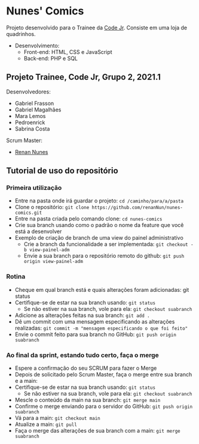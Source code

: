 # Nunes' Comics

Projeto desenvolvido para o Trainee da [Code Jr](https://codejr.com.br/). Consiste em uma loja de quadrinhos.
- Desenvolvimento:
  - Front-end: HTML, CSS e JavaScript
  - Back-end: PHP e SQL


## Projeto Trainee, Code Jr, Grupo 2, 2021.1

Desenvolvedores:
- Gabriel Frasson
- Gabriel Magalhães
- Mara Lemos
- Pedroenrick
- Sabrina Costa


Scrum Master:

- [Renan Nunes](https://renannun.github.io/)


## Tutorial de uso do repositório

### Primeira utilização

- Entre na pasta onde irá guardar o projeto: `cd /caminho/para/a/pasta`
- Clone o repositório: `git clone https://github.com/renanNun/nunes-comics.git`
- Entre na pasta criada pelo comando clone: ``cd nunes-comics``
- Crie sua branch usando como o padrão o nome da feature que você está a desenvolver
- Exemplo de criação de branch de uma view do painel administrativo
  - Crie a branch da funcionalidade a ser implementada: `git checkout -b view-painel-adm`
  - Envie a sua branch para o repositório remoto do github: `git push origin view-painel-adm`


### Rotina

- Cheque em qual branch está e quais alterações foram adicionadas: git status
- Certifique-se de estar na sua branch usando: `git status`
  - Se não estiver na sua branch, vole para ela: `git checkout suabranch`
- Adicione as alterações feitas na sua branch: `git add .`
- Dê um commit com uma mensagem especificando as alterações realizadas: `git commit -m "mensagem especificando o que foi feito"`
- Envie o commit feito para sua branch no GitHub: `git push origin suabranch`


### Ao final da sprint, estando tudo certo, faça o merge

- Espere a confirmação do seu SCRUM para fazer o Merge
- Depois de solicitado pelo Scrum Master, faça o merge entre sua branch e a main:
- Certifique-se de estar na sua branch usando: `git status`
  - Se não estiver na sua branch, vole para ela: `git checkout suabranch`
- Mescle o conteúdo da main na sua branch: `git merge main`
- Confirme o merge enviando para o servidor do GitHub: `git push origin suabranch`
- Vá para a main: `git checkout main`
- Atualize a main: `git pull`
- Faça o merge das alterações de sua branch com a main: `git merge suabranch`
